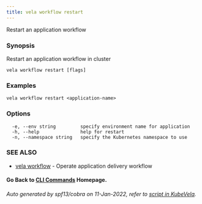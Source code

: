 ```yaml
---
title: vela workflow restart
---
```


Restart an application workflow

### Synopsis

Restart an application workflow in cluster

```
vela workflow restart [flags]
```

### Examples

```
vela workflow restart <application-name>
```

### Options

```
  -e, --env string         specify environment name for application
  -h, --help               help for restart
  -n, --namespace string   specify the Kubernetes namespace to use
```

### SEE ALSO

* [vela workflow](vela_workflow)	 - Operate application delivery workflow

#### Go Back to [CLI Commands](vela) Homepage.


###### Auto generated by spf13/cobra on 11-Jan-2022, refer to [script in KubeVela](https://github.com/oam-dev/kubevela/tree/master/hack/docgen).
